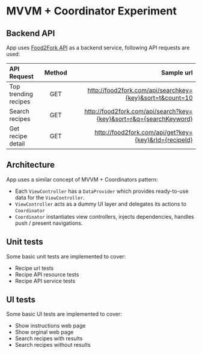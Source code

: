# MVVM + Coordinator Experiment

## Backend API
App uses [Food2Fork API](http://food2fork.com/about/api) as a backend service, following API requests are used:

| API Request           | Method  |                                                           Sample url |
|:--------------------- |:-------:| --------------------------------------------------------------------:|
| Top trending recipes  |   GET   |              http://food2fork.com/api/searchkey={key}&sort=t&count=10|
| Search recipes        |   GET   |    http://food2fork.com/api/search?key={key}&sort=r&q={searchKeyword}|
| Get recipe detail     |   GET   |                 http://food2fork.com/api/get?key={key}&rId={recipeId}|

## Architecture
App uses a similar concept of MVVM + Coordinators pattern:
 
* Each `ViewController` has a `DataProvider` which provides ready-to-use data for the `ViewController`.  
* `ViewController` acts as a dummy UI layer and delegates its actions to `Coordinator` 
* `Coordinator` instantiates view controllers, injects dependencies, handles push / present navigations. 

## Unit tests
Some basic unit tests are implemented to cover:

* Recipe url tests
* Recipe API resource tests
* Recipe API service tests

## UI tests
Some basic UI tests are implemented to cover:

* Show instructions web page
* Show orginal web page
* Search recipes with results
* Search recipes without results
